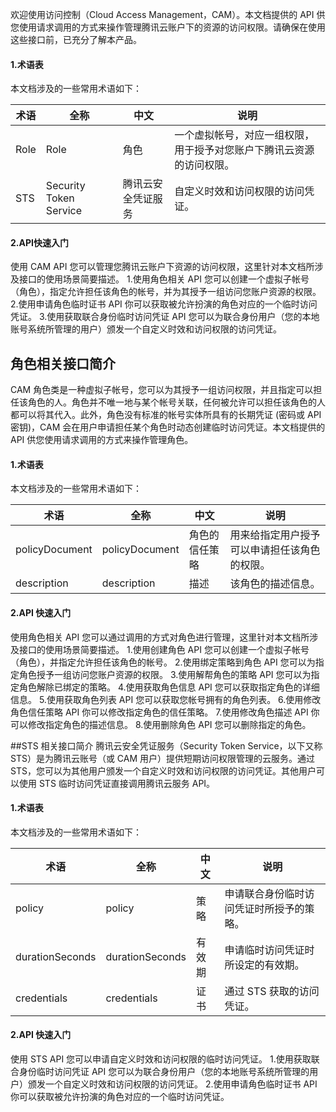 欢迎使用访问控制（Cloud Access Management，CAM）。本文档提供的 API 供您使用请求调用的方式来操作管理腾讯云账户下的资源的访问权限。请确保在使用这些接口前，已充分了解本产品。

#### 1.术语表
本文档涉及的一些常用术语如下：

|  术语 | 全称  |中文 |说明   |
| ------------ | ------------ | ------------ | ------------ |
|  Role | Role  | 角色  | 一个虚拟帐号，对应一组权限，用于授予对您账户下腾讯云资源的访问权限。|
|  STS | Security Token Service  | 腾讯云安全凭证服务  | 自定义时效和访问权限的访问凭证。|

#### 2.API快速入门

使用 CAM API 您可以管理您腾讯云账户下资源的访问权限，这里针对本文档所涉及接口的使用场景简要描述。
1.使用角色相关 API 您可以创建一个虚拟子帐号（角色），指定允许担任该角色的帐号，并为其授予一组访问您账户资源的权限。
2.使用申请角色临时证书 API 你可以获取被允许扮演的角色对应的一个临时访问凭证。
3.使用获取联合身份临时访问凭证 API 您可以为联合身份用户（您的本地账号系统所管理的用户）颁发一个自定义时效和访问权限的访问凭证。

## 角色相关接口简介
CAM 角色类是一种虚拟子帐号，您可以为其授予一组访问权限，并且指定可以担任该角色的人。角色并不唯一地与某个帐号关联，任何被允许可以担任该角色的人都可以将其代入。此外，角色没有标准的帐号实体所具有的长期凭证 (密码或 API 密钥)，CAM 会在用户申请担任某个角色时动态创建临时访问凭证。本文档提供的 API 供您使用请求调用的方式来操作管理角色。

#### 1.术语表
本文档涉及的一些常用术语如下：

|  术语 | 全称  |中文 |说明   |
| ------------ | ------------ | ------------ | ------------ |
|  policyDocument | policyDocument  | 角色的信任策略  | 用来给指定用户授予可以申请担任该角色的权限。|
|  description | description | 描述  | 该角色的描述信息。|

#### 2.API 快速入门

使用角色相关 API 您可以通过调用的方式对角色进行管理，这里针对本文档所涉及接口的使用场景简要描述。
1.使用创建角色 API 您可以创建一个虚拟子帐号（角色），并指定允许担任该角色的帐号。
2.使用绑定策略到角色 API 您可以为指定角色授予一组访问您账户资源的权限。
3.使用解帮角色的策略 API 您可以为指定角色解除已绑定的策略。
4.使用获取角色信息 API 您可以获取指定角色的详细信息。
5.使用获取角色列表 API 您可以获取您帐号拥有的角色列表。
6.使用修改角色信任策略 API 你可以修改指定角色的信任策略。
7.使用修改角色描述 API 你可以修改指定角色的描述信息。
8.使用删除角色 API 您可以删除指定的角色。

##STS 相关接口简介
腾讯云安全凭证服务（Security Token Service，以下又称 STS）是为腾讯云账号（或 CAM 用户）提供短期访问权限管理的云服务。通过 STS，您可以为其他用户颁发一个自定义时效和访问权限的访问凭证。其他用户可以使用 STS 临时访问凭证直接调用腾讯云服务 API。

#### 1.术语表
本文档涉及的一些常用术语如下：

|  术语 | 全称  | 中文 | 说明 |
| ------------ | ------------ | ------------ | ------------ |
|  policy | policy  | 策略 |  申请联合身份临时访问凭证时所授予的策略。 |
|  durationSeconds | durationSeconds  | 有效期 | 申请临时访问凭证时所设定的有效期。|
|  credentials | credentials  | 证书  | 通过 STS 获取的访问凭证。|

#### 2.API 快速入门

使用 STS API 您可以申请自定义时效和访问权限的临时访问凭证。
1.使用获取联合身份临时访问凭证 API 您可以为联合身份用户（您的本地账号系统所管理的用户）颁发一个自定义时效和访问权限的访问凭证。
2.使用申请角色临时证书 API 你可以获取被允许扮演的角色对应的一个临时访问凭证。